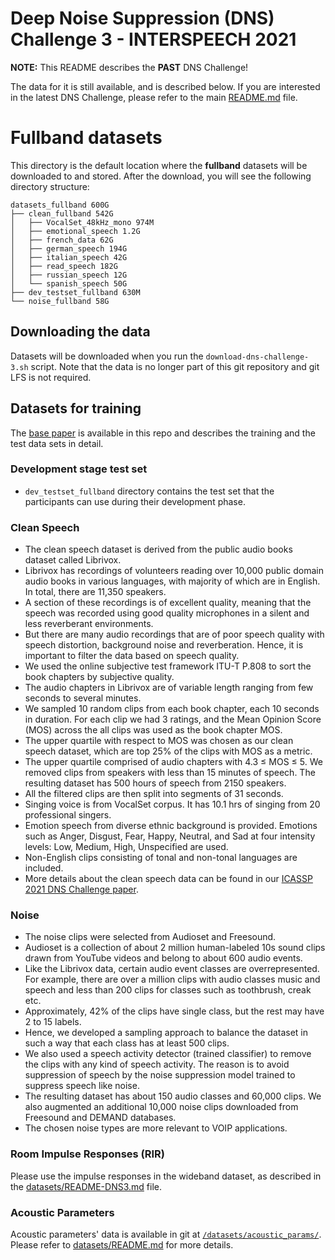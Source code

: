 
# Deep Noise Suppression (DNS) Challenge 3 - INTERSPEECH 2021

**NOTE:** This README describes the **PAST** DNS Challenge!

The data for it is still available, and is described below. If you are interested in the latest DNS Challenge, please refer to the main [README.md](/README.md) file.

# Fullband datasets
This directory is the default location where the **fullband** datasets will be downloaded to and
stored. After the download, you will see the following directory structure:
```
datasets_fullband 600G
├── clean_fullband 542G
│   ├── VocalSet_48kHz_mono 974M
│   ├── emotional_speech 1.2G
│   ├── french_data 62G
│   ├── german_speech 194G
│   ├── italian_speech 42G
│   ├── read_speech 182G
│   ├── russian_speech 12G
│   └── spanish_speech 50G
├── dev_testset_fullband 630M
└── noise_fullband 58G
```

## Downloading the data
Datasets will be downloaded when you run the `download-dns-challenge-3.sh` script. Note that the
data is no longer part of this git repository and git LFS is not required.

## Datasets for training
The [base paper](/docs/ICASSP_2021_DNS_challenge.pdf) is available in this repo and describes the
training and the test data sets in detail.

### Development stage test set
* `dev_testset_fullband` directory contains the test set that the participants can use during their
  development phase.
<!--
* The <i>track 1</i> directory contains both synthetic and real recordings of the test set.
* The <i>track 2</i> directory contains both synthetic and real recordings for the personalized DNS track. The <i>adaptation_data</i> directory contains the utterances from each speaker that can be used adapt the noise suppressor to work better for that particular speaker.
-->

### Clean Speech
* The clean speech dataset is derived from the public audio books dataset called Librivox.
* Librivox has recordings of volunteers reading over 10,000 public domain audio books in various languages, with majority of which are in English. In total, there are 11,350 speakers.
* A section of these recordings is of excellent quality, meaning that the speech was recorded using good quality microphones in a silent and less reverberant environments.
* But there are many audio recordings that are of poor speech quality with speech distortion, background noise and reverberation. Hence, it is important to filter the data based on speech quality. 
* We used the online subjective test framework ITU-T P.808 to sort the book chapters by subjective quality.
* The audio chapters in Librivox are of variable length ranging from few seconds to several minutes.
* We sampled 10 random clips from each book chapter, each 10 seconds in duration. For each clip we had 3 ratings, and the Mean Opinion Score (MOS) across the all clips was used as the book chapter MOS.
* The upper quartile with respect to MOS was chosen as our clean speech dataset, which are top 25% of the clips with MOS as a metric.
* The upper quartile comprised of audio chapters with 4.3 ≤ MOS ≤ 5. We removed clips from speakers with less than 15 minutes of speech. The resulting dataset has 500 hours of speech from 2150 speakers. 
* All the filtered clips are then split into segments of 31 seconds.
* Singing voice is from VocalSet corpus. It has 10.1 hrs of singing from 20 professional singers.
* Emotion speech from diverse ethnic background is provided. Emotions such as Anger, Disgust, Fear, Happy, Neutral,  and  Sad  at  four  intensity  levels:  Low,  Medium, High, Unspecified are used.
* Non-English clips consisting of tonal and non-tonal languages are included.
* More details about the clean speech data can be found in our [ICASSP 2021 DNS Challenge paper](/docs/ICASSP_2021_DNS_challenge.pdf).
<!--
FIXME: The original URL was this:
https://github.com/microsoft/DNS-Challenge/blob/icassp21/addrir/docs/ICASSP_2021_deep_noise_suppression_challenge.pdf
The branch and the file do not exist in git history. Is that the right URL?
-->

### Noise
* The noise clips were selected from Audioset and Freesound.
* Audioset is a collection of about 2 million human-labeled 10s sound clips drawn from YouTube videos and belong to about 600 audio events.
* Like the Librivox data, certain audio event classes are overrepresented. For example, there are over a million clips with audio classes music and speech and less than 200 clips for classes such as toothbrush, creak etc.
* Approximately, 42% of the clips have single class, but the rest may have 2 to 15 labels. 
* Hence, we developed a sampling approach to balance the dataset in such a way that each class has at least 500 clips.
* We also used a speech activity detector (trained classifier) to remove the clips with any kind of speech activity. The reason is to avoid suppression of speech by the noise suppression model trained to suppress speech like noise.
* The resulting dataset has about 150 audio classes and 60,000 clips. We also augmented an additional 10,000 noise clips downloaded from Freesound and DEMAND databases.
* The chosen noise types are more relevant to VOIP applications.

### Room Impulse Responses (RIR)
Please use the impulse responses in the wideband dataset, as described in the [datasets/README-DNS3.md](/datasets/README-DNS3.md) file.

### Acoustic Parameters
Acoustic parameters' data is available in git at
<code>[/datasets/acoustic_params/](/datasets/acoustic_params/)</code>. Please refer to
[datasets/README.md](/datasets/README.md) for more details.
